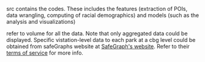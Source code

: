 src contains the codes. 
These includes the features (extraction of POIs, data wrangling, computing of racial demographics) and models (such as the analysis and visualizations)

refer to volume for all the data. Note that only aggregated data could be displayed. Specific vistation-level data to each park at a cbg level could be obtained from safeGraphs website at [SafeGraph's website](https://shop.safegraph.com/). Refer to their [terms of service](https://shop.safegraph.com/terms-of-service/) for more info. 
